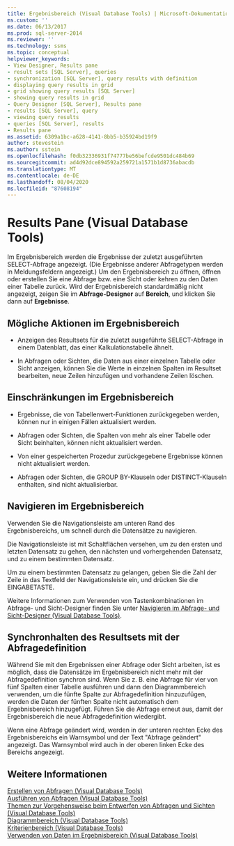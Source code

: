 ```yaml
---
title: Ergebnisbereich (Visual Database Tools) | Microsoft-Dokumentation
ms.custom: ''
ms.date: 06/13/2017
ms.prod: sql-server-2014
ms.reviewer: ''
ms.technology: ssms
ms.topic: conceptual
helpviewer_keywords:
- View Designer, Results pane
- result sets [SQL Server], queries
- synchronization [SQL Server], query results with definition
- displaying query results in grid
- grid showing query results [SQL Server]
- showing query results in grid
- Query Designer [SQL Server], Results pane
- results [SQL Server], query
- viewing query results
- queries [SQL Server], results
- Results pane
ms.assetid: 6309a1bc-a628-4141-8bb5-b35924bd19f9
author: stevestein
ms.author: sstein
ms.openlocfilehash: f0db32336931f74777be56befcde9501dc484b69
ms.sourcegitcommit: ad4d92dce894592a259721a1571b1d8736abacdb
ms.translationtype: MT
ms.contentlocale: de-DE
ms.lasthandoff: 08/04/2020
ms.locfileid: "87608194"
---
```

# <a name="results-pane-visual-database-tools"></a>Results Pane (Visual Database Tools)
  Im Ergebnisbereich werden die Ergebnisse der zuletzt ausgeführten SELECT-Abfrage angezeigt. (Die Ergebnisse anderer Abfragetypen werden in Meldungsfeldern angezeigt.) Um den Ergebnisbereich zu öffnen, öffnen oder erstellen Sie eine Abfrage bzw. eine Sicht oder kehren zu den Daten einer Tabelle zurück. Wird der Ergebnisbereich standardmäßig nicht angezeigt, zeigen Sie im **Abfrage-Designer** auf **Bereich**, und klicken Sie dann auf **Ergebnisse**.  
  
## <a name="what-you-can-do-in-the-results-pane"></a>Mögliche Aktionen im Ergebnisbereich  
  
-   Anzeigen des Resultsets für die zuletzt ausgeführte SELECT-Abfrage in einem Datenblatt, das einer Kalkulationstabelle ähnelt.  
  
-   In Abfragen oder Sichten, die Daten aus einer einzelnen Tabelle oder Sicht anzeigen, können Sie die Werte in einzelnen Spalten im Resultset bearbeiten, neue Zeilen hinzufügen und vorhandene Zeilen löschen.  
  
## <a name="limitations-in-the-results-pane"></a>Einschränkungen im Ergebnisbereich  
  
-   Ergebnisse, die von Tabellenwert-Funktionen zurückgegeben werden, können nur in einigen Fällen aktualisiert werden.  
  
-   Abfragen oder Sichten, die Spalten von mehr als einer Tabelle oder Sicht beinhalten, können nicht aktualisiert werden.  
  
-   Von einer gespeicherten Prozedur zurückgegebene Ergebnisse können nicht aktualisiert werden.  
  
-   Abfragen oder Sichten, die GROUP BY-Klauseln oder DISTINCT-Klauseln enthalten, sind nicht aktualisierbar.  
  
## <a name="navigating-in-the-results-pane"></a>Navigieren im Ergebnisbereich  
 Verwenden Sie die Navigationsleiste am unteren Rand des Ergebnisbereichs, um schnell durch die Datensätze zu navigieren.  
  
 Die Navigationsleiste ist mit Schaltflächen versehen, um zu den ersten und letzten Datensatz zu gehen, den nächsten und vorhergehenden Datensatz, und zu einem bestimmten Datensatz.  
  
 Um zu einem bestimmten Datensatz zu gelangen, geben Sie die Zahl der Zeile in das Textfeld der Navigationsleiste ein, und drücken Sie die EINGABETASTE.  
  
 Weitere Informationen zum Verwenden von Tastenkombinationen im Abfrage- und Sicht-Designer finden Sie unter [Navigieren im Abfrage- und Sicht-Designer &#40;Visual Database Tools&#41;](visual-database-tools.md).  
  
## <a name="keeping-the-results-set-synchronized-with-the-query-definition"></a>Synchronhalten des Resultsets mit der Abfragedefinition  
 Während Sie mit den Ergebnissen einer Abfrage oder Sicht arbeiten, ist es möglich, dass die Datensätze im Ergebnisbereich nicht mehr mit der Abfragedefinition synchron sind. Wenn Sie z. B. eine Abfrage für vier von fünf Spalten einer Tabelle ausführen und dann den Diagrammbereich verwenden, um die fünfte Spalte zur Abfragedefinition hinzuzufügen, werden die Daten der fünften Spalte nicht automatisch dem Ergebnisbereich hinzugefügt. Führen Sie die Abfrage erneut aus, damit der Ergebnisbereich die neue Abfragedefinition wiedergibt.  
  
 Wenn eine Abfrage geändert wird, werden in der unteren rechten Ecke des Ergebnisbereichs ein Warnsymbol und der Text "Abfrage geändert" angezeigt. Das Warnsymbol wird auch in der oberen linken Ecke des Bereichs angezeigt.  
  
## <a name="see-also"></a>Weitere Informationen  
 [Erstellen von Abfragen &#40;Visual Database Tools&#41;](create-queries-visual-database-tools.md)   
 [Ausführen von Abfragen &#40;Visual Database Tools&#41;](run-queries-visual-database-tools.md)   
 [Themen zur Vorgehensweise beim Entwerfen von Abfragen und Sichten &#40;Visual Database Tools&#41;](design-queries-and-views-how-to-topics-visual-database-tools.md)   
 [Diagrammbereich &#40;Visual Database Tools&#41;](diagram-pane-visual-database-tools.md)   
 [Kriterienbereich &#40;Visual Database Tools&#41;](criteria-pane-visual-database-tools.md)   
 [Verwenden von Daten im Ergebnisbereich &#40;Visual Database Tools&#41;](results-pane-visual-database-tools.md)  
  
  
